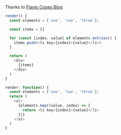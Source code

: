 
Thanks to [Flavio Copes Blog](https://flaviocopes.com/react-how-to-loop/)

```js
render() {
  const elements = ['one', 'two', 'three'];

  const items = []

  for (const [index, value] of elements.entries() {
    items.push(<li key={index}>{value}</li>)
  }

  return (
    <div>
      {items}
    </div>
  )
}
```


```js
render: function() {
  const elements = ['one', 'two', 'three'];
  return (
    <ul>
      {elements.map((value, index) => {
        return <li key={index}>{value}</li>
      })}
    </ul>
  )
}

```